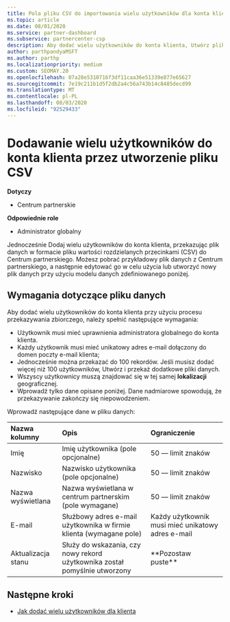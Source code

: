 ```yaml
---
title: Pola pliku CSV do importowania wielu użytkowników dla konta klienta
ms.topic: article
ms.date: 08/01/2020
ms.service: partner-dashboard
ms.subservice: partnercenter-csp
description: Aby dodać wielu użytkowników do konta klienta, Utwórz plik z wartościami rozdzielanymi przecinkami (CSV) z odpowiednimi polami.
author: parthpandyaMSFT
ms.author: parthp
ms.localizationpriority: medium
ms.custom: SEOMAY.20
ms.openlocfilehash: 07a28e5310716f3df11caa36e51339e877e65627
ms.sourcegitcommit: 7e19c211b1d5f2db2a4c56a743b14c8485decd99
ms.translationtype: MT
ms.contentlocale: pl-PL
ms.lasthandoff: 08/03/2020
ms.locfileid: "92529433"
---
```

# <a name="add-multiple-users-to-a-customer-account-by-creating-a-csv-file"></a>Dodawanie wielu użytkowników do konta klienta przez utworzenie pliku CSV

**Dotyczy**

- Centrum partnerskie

**Odpowiednie role**

- Administrator globalny

Jednocześnie Dodaj wielu użytkowników do konta klienta, przekazując plik danych w formacie pliku wartości rozdzielanych przecinkami (CSV) do Centrum partnerskiego. Możesz pobrać przykładowy plik danych z Centrum partnerskiego, a następnie edytować go w celu użycia lub utworzyć nowy plik danych przy użyciu modelu danych zdefiniowanego poniżej.

## <a name="data-file-requirements"></a><a href="" id="creatingtheimportcsvfile"></a>Wymagania dotyczące pliku danych

Aby dodać wielu użytkowników do konta klienta przy użyciu procesu przekazywania zbiorczego, należy spełnić następujące wymagania:

- Użytkownik musi mieć uprawnienia administratora globalnego do konta klienta.
- Każdy użytkownik musi mieć unikatowy adres e-mail dołączony do domen poczty e-mail klienta;
- Jednocześnie można przekazać do 100 rekordów. Jeśli musisz dodać więcej niż 100 użytkowników, Utwórz i przekaż dodatkowe pliki danych.
- Wszyscy użytkownicy muszą znajdować się w tej samej **lokalizacji** geograficznej.
- Wprowadź tylko dane opisane poniżej. Dane nadmiarowe spowodują, że przekazywanie zakończy się niepowodzeniem.

Wprowadź następujące dane w pliku danych:

| **Nazwa kolumny** | **Opis**  | **Ograniczenie**  |
|:-------- |:------  |:----- |
| Imię  | Imię użytkownika (pole opcjonalne)  | 50 — limit znaków  |
| Nazwisko  | Nazwisko użytkownika (pole opcjonalne)  | 50 — limit znaków  |
| Nazwa wyświetlana    | Nazwa wyświetlana w centrum partnerskim (pole wymagane)                            | 50 — limit znaków                         |
| E-mail   | Służbowy adres e-mail użytkownika w firmie klienta (wymagane pole)           | Każdy użytkownik musi mieć unikatowy adres e-mail |
| Aktualizacja stanu   | Służy do wskazania, czy nowy rekord użytkownika został pomyślnie utworzony | \*\*Pozostaw puste\*\*                        |

## <a name="next-steps"></a>Następne kroki

- [Jak dodać wielu użytkowników dla klienta](adding-multiple-users-to-a-customer-account.md)